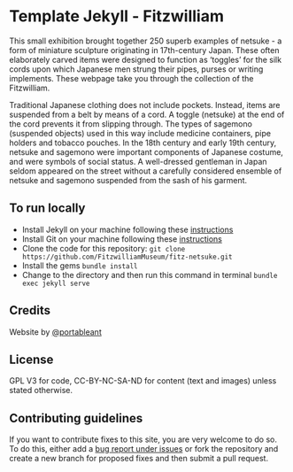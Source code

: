 # Template Jekyll - Fitzwilliam

This small exhibition brought together 250 superb examples of netsuke - a form of miniature sculpture originating in 17th-century Japan. These often elaborately carved items were designed to function as ‘toggles’ for the silk cords upon which Japanese men strung their pipes, purses or writing implements. These webpage take you through the collection of the Fitzwilliam.

Traditional Japanese clothing does not include pockets. Instead, items are suspended from a belt by means of a cord. A toggle (netsuke) at the end of the cord prevents it from slipping through. The types of sagemono (suspended objects) used in this way include medicine containers, pipe holders and tobacco pouches. In the 18th century and early 19th century, netsuke and sagemono were important components of Japanese costume, and were symbols of social status. A well-dressed gentleman in Japan seldom appeared on the street without a carefully considered ensemble of netsuke and sagemono suspended from the sash of his garment.

## To run locally

* Install Jekyll on your machine following these [instructions](https://jekyllrb.com/docs/installation/)
* Install Git on your machine following these [instructions](https://git-scm.com/book/en/v2/Getting-Started-Installing-Git)
* Clone the code for this repository:
   `git clone https://github.com/FitzwilliamMuseum/fitz-netsuke.git`
* Install the gems
   `bundle install`
* Change to the directory and then run this command in terminal `bundle exec jekyll serve`


## Credits

Website by [@portableant](https://github.com/portableant)

## License

GPL V3 for code, CC-BY-NC-SA-ND for content (text and images) unless stated otherwise.

## Contributing guidelines

If you want to contribute fixes to this site, you are very welcome to do so. To do this, either add a [bug report under issues](https://github.com/FitzwilliamMuseum/fitz-netsuke/issues) or fork the repository and create a new branch for proposed fixes and then submit a pull request.
